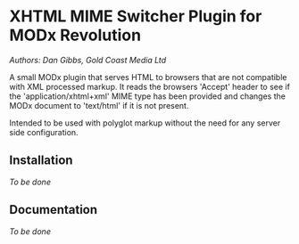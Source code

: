 XHTML MIME Switcher Plugin for MODx Revolution
=========================================
*Authors: Dan Gibbs, Gold Coast Media Ltd*

A small MODx plugin that serves HTML to browsers that are not compatible with
XML processed markup. It reads the browsers 'Accept' header to see if the
'application/xhtml+xml' MIME type has been provided and changes the MODx 
document to 'text/html' if it is not present.

Intended to be used with polyglot markup without the need for any server side 
configuration.

Installation
-----------
*To be done*

Documentation
------------
*To be done*
